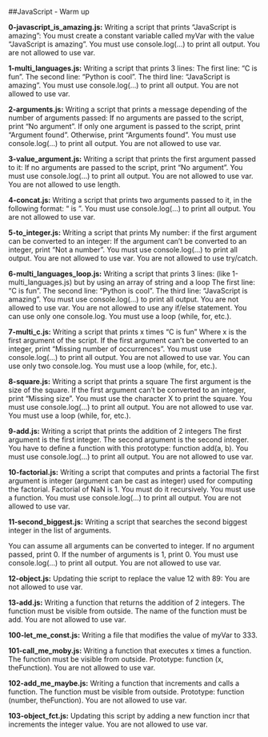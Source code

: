 ##JavaScript - Warm up


**0-javascript_is_amazing.js:** Writing a script that prints “JavaScript is amazing”:
You must create a constant variable called myVar with the value “JavaScript is amazing”.
You must use console.log(...) to print all output.
You are not allowed to use var.


**1-multi_languages.js:** Writing a script that prints 3 lines:
The first line: “C is fun”.
The second line: “Python is cool”.
The third line: “JavaScript is amazing”.
You must use console.log(...) to print all output.
You are not allowed to use var.


**2-arguments.js:** Writing a script that prints a message depending of the number of arguments passed:
If no arguments are passed to the script, print “No argument”.
If only one argument is passed to the script, print “Argument found”.
Otherwise, print “Arguments found”.
You must use console.log(...) to print all output.
You are not allowed to use var.


**3-value_argument.js:** Writing a script that prints the first argument passed to it:
If no arguments are passed to the script, print “No argument”.
You must use console.log(...) to print all output.
You are not allowed to use var.
You are not allowed to use length.


**4-concat.js:** Writing a script that prints two arguments passed to it, in the following format: “ is ”.
You must use console.log(...) to print all output.
You are not allowed to use var.


**5-to_integer.js:** Writing a script that prints My number: <first argument converted in integer> if the first argument can be converted to an integer:
If the argument can’t be converted to an integer, print “Not a number”.
You must use console.log(...) to print all output.
You are not allowed to use var.
You are not allowed to use try/catch.


**6-multi_languages_loop.js:** Writing a script that prints 3 lines: (like 1-multi_languages.js) but by using an array of string and a loop
The first line: “C is fun”.
The second line: “Python is cool”.
The third line: “JavaScript is amazing”.
You must use console.log(...) to print all output.
You are not allowed to use var.
You are not allowed to use any if/else statement.
You can use only one console.log.
You must use a loop (while, for, etc.).


**7-multi_c.js:** Writing a script that prints x times “C is fun”
Where x is the first argument of the script.
If the first argument can’t be converted to an integer, print “Missing number of occurrences”.
You must use console.log(...) to print all output.
You are not allowed to use var.
You can use only two console.log.
You must use a loop (while, for, etc.).


**8-square.js:** Writing a script that prints a square
The first argument is the size of the square.
If the first argument can’t be converted to an integer, print “Missing size”.
You must use the character X to print the square.
You must use console.log(...) to print all output.
You are not allowed to use var.
You must use a loop (while, for, etc.).


**9-add.js:** Writing a script that prints the addition of 2 integers
The first argument is the first integer.
The second argument is the second integer.
You have to define a function with this prototype: function add(a, b).
You must use console.log(...) to print all output.
You are not allowed to use var.


**10-factorial.js:** Writing a script that computes and prints a factorial
The first argument is integer (argument can be cast as integer) used for computing the factorial.
Factorial of NaN is 1.
You must do it recursively.
You must use a function.
You must use console.log(...) to print all output.
You are not allowed to use var.


**11-second_biggest.js:** Writing a script that searches the second biggest integer in the list of arguments.

You can assume all arguments can be converted to integer.
If no argument passed, print 0.
If the number of arguments is 1, print 0.
You must use console.log(...) to print all output.
You are not allowed to use var.


**12-object.js:** Updating thie script to replace the value 12 with 89:
You are not allowed to use var.


**13-add.js:** Writing a function that returns the addition of 2 integers.
The function must be visible from outside.
The name of the function must be add.
You are not allowed to use var.


**100-let_me_const.js:** Writing a file that modifies the value of myVar to 333.


**101-call_me_moby.js:** Writing a function that executes x times a function.
The function must be visible from outside.
Prototype: function (x, theFunction).
You are not allowed to use var.


**102-add_me_maybe.js:** Writing a function that increments and calls a function.
The function must be visible from outside.
Prototype: function (number, theFunction).
You are not allowed to use var.


**103-object_fct.js:** Updating this script by adding a new function incr that increments the integer value.
You are not allowed to use var.
